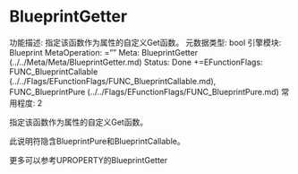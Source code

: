 # BlueprintGetter

功能描述: 指定该函数作为属性的自定义Get函数。
元数据类型: bool
引擎模块: Blueprint
MetaOperation: =””
Meta: BlueprintGetter (../../Meta/Meta/BlueprintGetter.md)
Status: Done
+=EFunctionFlags: FUNC_BlueprintCallable (../../Flags/EFunctionFlags/FUNC_BlueprintCallable.md), FUNC_BlueprintPure (../../Flags/EFunctionFlags/FUNC_BlueprintPure.md)
常用程度: 2

指定该函数作为属性的自定义Get函数。

此说明符隐含BlueprintPure和BlueprintCallable。

更多可以参考UPROPERTY的BlueprintGetter